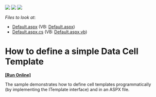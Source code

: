 <!-- default badges list -->
![](https://img.shields.io/endpoint?url=https://codecentral.devexpress.com/api/v1/VersionRange/128548549/13.1.4%2B)
[![](https://img.shields.io/badge/Open_in_DevExpress_Support_Center-FF7200?style=flat-square&logo=DevExpress&logoColor=white)](https://supportcenter.devexpress.com/ticket/details/E219)
[![](https://img.shields.io/badge/📖_How_to_use_DevExpress_Examples-e9f6fc?style=flat-square)](https://docs.devexpress.com/GeneralInformation/403183)
<!-- default badges end -->
<!-- default file list -->
*Files to look at*:

* [Default.aspx](./CS/Default.aspx) (VB: [Default.aspx](./VB/Default.aspx))
* [Default.aspx.cs](./CS/Default.aspx.cs) (VB: [Default.aspx.vb](./VB/Default.aspx.vb))
<!-- default file list end -->
# How to define a simple Data Cell Template
<!-- run online -->
**[[Run Online]](https://codecentral.devexpress.com/e219/)**
<!-- run online end -->


<p>The sample demonstrates how to define cell templates programmatically (by implementing the ITemplate interface) and in an ASPX file.</p>

<br/>


